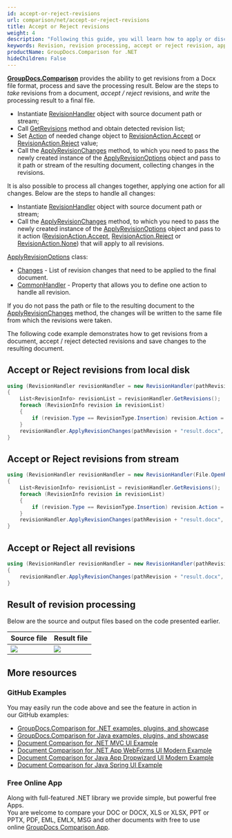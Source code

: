 ```yaml
---
id: accept-or-reject-revisions
url: comparison/net/accept-or-reject-revisions
title: Accept or Reject revisions 
weight: 4
description: "Following this guide, you will learn how to apply or discard revisions found during document comparison using built-in Microsoft Word functionality."
keywords: Revision, revision processing, accept or reject revision, apply change for revision
productName: GroupDocs.Comparison for .NET
hideChildren: False
---
```

**[GroupDocs.Comparison](https://products.groupdocs.com/comparison/net)** provides the ability to get revisions from a Docx file format, process and save the processing result.
Below are the steps to *take* revisions from a document, *accept / reject* revisions, and *write* the processing result to a final file.

*   Instantiate [RevisionHandler](https://apireference-qa.groupdocs.com/comparison/net/groupdocs.comparison.words.revision/revisionhandler) object with source document path or stream;
*   Call [GetRevisions](https://apireference-qa.groupdocs.com/comparison/net/groupdocs.comparison.words.revision/revisionhandler/methods/getrevisions) method and obtain detected revision list;
*   Set [Action](https://apireference-qa.groupdocs.com/comparison/net/groupdocs.comparison.words.revision/revisioninfo/properties/action) of needed change object to [RevisionAction.Accept](https://apireference-qa.groupdocs.com/comparison/net/groupdocs.comparison.words.revision/revisionaction) or [RevisionAction.Reject](https://apireference-qa.groupdocs.com/comparison/net/groupdocs.comparison.words.revision/revisionaction) value;
*   Call the [ApplyRevisionChanges](https://apireference-qa.groupdocs.com/comparison/net/groupdocs.comparison.words.revision/revisionhandler/methods/applyrevisionchanges/index)  method, to which you need to pass the newly created instance of the [ApplyRevisionOptions](https://apireference-qa.groupdocs.com/comparison/net/groupdocs.comparison.words.revision/applyrevisionoptions) object and pass to it path or stream of the resulting document, collecting changes in the revisions.

It is also possible to process all changes together, applying one action for all changes. Below are the steps to handle all changes:
*   Instantiate [RevisionHandler](https://apireference-qa.groupdocs.com/comparison/net/groupdocs.comparison.words.revision/revisionhandler) object with source document path or stream;
*   Call the [ApplyRevisionChanges](https://apireference-qa.groupdocs.com/comparison/net/groupdocs.comparison.words.revision/revisionhandler/methods/applyrevisionchanges/index) method, to which you need to pass the newly created instance of the [ApplyRevisionOptions](https://apireference-qa.groupdocs.com/comparison/net/groupdocs.comparison.words.revision/applyrevisionoptions) object and pass to it action ([RevisionAction.Accept](https://apireference-qa.groupdocs.com/comparison/net/groupdocs.comparison.words.revision/revisionaction), [RevisionAction.Reject](https://apireference-qa.groupdocs.com/comparison/net/groupdocs.comparison.words.revision/revisionaction) or [RevisionAction.None](https://apireference-qa.groupdocs.com/comparison/net/groupdocs.comparison.words.revision/revisionaction)) that will apply to all revisions.

[ApplyRevisionOptions](https://apireference-qa.groupdocs.com/comparison/net/groupdocs.comparison.words.revision/applyrevisionoptions) class:
*   [Changes](https://apireference-qa.groupdocs.com/comparison/net/groupdocs.comparison.words.revision/applyrevisionoptions/properties/changes) - List of revision changes that need to be applied to the final document.
*   [CommonHandler](https://apireference-qa.groupdocs.com/comparison/net/groupdocs.comparison.words.revision/applyrevisionoptions/properties/commonhandler) - Property that allows you to define one action to handle all revision.

If you do not pass the path or file to the resulting document to the [ApplyRevisionChanges](https://apireference-qa.groupdocs.com/comparison/net/groupdocs.comparison.words.revision/revisionhandler/methods/applyrevisionchanges) method, the changes will be written to the same file from which the revisions were taken.

The following code example demonstrates how to get revisions from a document, accept / reject detected revisions and save changes to the resulting document.

## Accept or Reject revisions from local disk

```csharp
using (RevisionHandler revisionHandler = new RevisionHandler(pathRevision + "Document_with_revision.docx"))
{
    List<RevisionInfo> revisionList = revisionHandler.GetRevisions();
    foreach (RevisionInfo revision in revisionList)
    {
        if (revision.Type == RevisionType.Insertion) revision.Action = RevisionAction.Accept;
    }
    revisionHandler.ApplyRevisionChanges(pathRevision + "result.docx", new ApplyRevisionOptions() { Changes = revisionList });
}
```

## Accept or Reject revisions from stream

```csharp
using (RevisionHandler revisionHandler = new RevisionHandler(File.OpenRead("Document_with_revision.docx")))
{
    List<RevisionInfo> revisionList = revisionHandler.GetRevisions();
    foreach (RevisionInfo revision in revisionList)
    {
        if (revision.Type == RevisionType.Insertion) revision.Action = RevisionAction.Accept;
    }
    revisionHandler.ApplyRevisionChanges(pathRevision + "result.docx", new ApplyRevisionOptions() { Changes = revisionList });
}
```

## Accept or Reject all revisions

```csharp
using (RevisionHandler revisionHandler = new RevisionHandler(pathRevision + "Document_with_revision.docx"))
{
	revisionHandler.ApplyRevisionChanges(pathRevision + "result.docx", new ApplyRevisionOptions() { CommonHandler = RevisionAction.Accept });
}
```

## Result of revision processing
Below are the source and output files based on the code presented earlier.

| Source file | Result  file |
| --- | --- |
| ![](comparison/net/images/revision-file.png) | ![](comparison/net/images/result-revision-file.png) |

## More resources
### GitHub Examples
You may easily run the code above and see the feature in action in our GitHub examples:
*   [GroupDocs.Comparison for .NET examples, plugins, and showcase](https://github.com/groupdocs-comparison/GroupDocs.Comparison-for-.NET)
*   [GroupDocs.Comparison for Java examples, plugins, and showcase](https://github.com/groupdocs-comparison/GroupDocs.Comparison-for-Java)
*   [Document Comparison for .NET MVC UI Example](https://github.com/groupdocs-comparison/GroupDocs.Comparison-for-.NET-MVC)
*   [Document Comparison for .NET App WebForms UI Modern Example](https://github.com/groupdocs-comparison/GroupDocs.Comparison-for-.NET-WebForms)
*   [Document Comparison for Java App Dropwizard UI Modern Example](https://github.com/groupdocs-comparison/GroupDocs.Comparison-for-Java-Dropwizard)
*   [Document Comparison for Java Spring UI Example](https://github.com/groupdocs-comparison/GroupDocs.Comparison-for-Java-Spring)
    
### Free Online App
Along with full-featured .NET library we provide simple, but powerful free Apps.  
You are welcome to compare your DOC or DOCX, XLS or XLSX, PPT or PPTX, PDF, EML, EMLX, MSG and other documents with free to use online [GroupDocs Comparison App](https://products.groupdocs.app/comparison).
